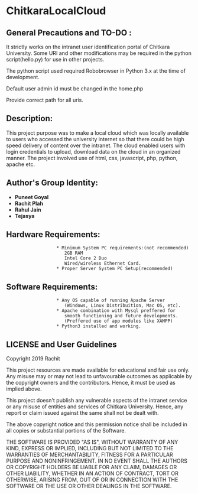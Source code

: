 # ChitkaraLocalCloud

## General Precautions and TO-DO :
It strictly works on the intranet user identification portal of Chitkara University. Some URI and other modifications may be required in the python script(hello.py) for use in other projects.

The python script used required Robobrowser in Python 3.x at the time of development.

Default user admin id must be changed in the home.php

Provide correct path for all uris.

## Description:
This project purpose was to make a local cloud which was locally available to users who accessed the university internet so that there could be high speed delivery of content over the intranet. The cloud enabled users with login credentials to upload, download data on the cloud in an organized manner. The project involved use of html, css, javascript, php, python, apache etc.

## Author's Group Identity:
* **Puneet Goyal**
* **Rachit Plah**  
* **Rahul Jain**
* **Tejasya**  

## Hardware Requirements: 
                       * Minimum System PC requirements:(not recommended)
                          2GB RAM
                          Intel Core 2 Duo
                          Wired/wireless Ethernet Card.
                       * Proper Server System PC Setup(recommended)
                       
## Software Requirements: 
                       * Any OS capable of running Apache Server
                          (Windows, Linux Distribuition, Mac OS, etc).
                       * Apache combination with Mysql preffered for 
                          smooth functioning and future developments.
                          (Preffered use of app modules like XAMPP)
                       * Python3 installed and working.

## LICENSE and User Guidelines
Copyright 2019 Rachit

This project resources are made available for educational and fair use only. Any misuse may or may not lead to unfavourable outcomes as applicable by the copyright owners and the contributors. Hence, it must be used as implied above.

This project doesn't publish any vulnerable aspects of the intranet service or any misuse of entities and services of Chitkara University. Hence, any report or claim issued against the same shall not be dealt with.

The above copyright notice and this permission notice shall be included in all copies or substantial portions of the Software.

THE SOFTWARE IS PROVIDED "AS IS", WITHOUT WARRANTY OF ANY KIND, EXPRESS OR IMPLIED, INCLUDING BUT NOT LIMITED TO THE WARRANTIES OF MERCHANTABILITY, FITNESS FOR A PARTICULAR PURPOSE AND NONINFRINGEMENT. IN NO EVENT SHALL THE AUTHORS OR COPYRIGHT HOLDERS BE LIABLE FOR ANY CLAIM, DAMAGES OR OTHER LIABILITY, WHETHER IN AN ACTION OF CONTRACT, TORT OR OTHERWISE, ARISING FROM, OUT OF OR IN CONNECTION WITH THE SOFTWARE OR THE USE OR OTHER DEALINGS IN THE SOFTWARE.
